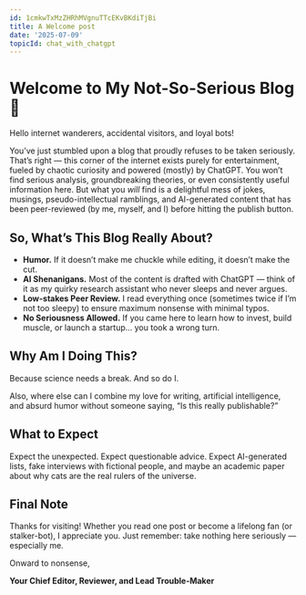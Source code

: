 ```yaml
---
id: 1cmkwTxMzZHRhMVgnuTTcEKvBKdiTjBi
title: A Welcome post
date: '2025-07-09'
topicId: chat_with_chatgpt
---
```


# Welcome to My Not-So-Serious Blog 🎉

Hello internet wanderers, accidental visitors, and loyal bots!

You’ve just stumbled upon a blog that proudly refuses to be taken seriously. That’s right — this corner of the internet exists purely for entertainment, fueled by chaotic curiosity and powered (mostly) by ChatGPT. You won’t find serious analysis, groundbreaking theories, or even consistently useful information here. But what you *will* find is a delightful mess of jokes, musings, pseudo-intellectual ramblings, and AI-generated content that has been peer-reviewed (by me, myself, and I) before hitting the publish button.

## So, What’s This Blog Really About?

- **Humor.** If it doesn’t make me chuckle while editing, it doesn’t make the cut.
- **AI Shenanigans.** Most of the content is drafted with ChatGPT — think of it as my quirky research assistant who never sleeps and never argues.
- **Low-stakes Peer Review.** I read everything once (sometimes twice if I’m not too sleepy) to ensure maximum nonsense with minimal typos.
- **No Seriousness Allowed.** If you came here to learn how to invest, build muscle, or launch a startup… you took a wrong turn.

## Why Am I Doing This?

Because science needs a break. And so do I.

Also, where else can I combine my love for writing, artificial intelligence, and absurd humor without someone saying, “Is this really publishable?”

## What to Expect

Expect the unexpected. Expect questionable advice. Expect AI-generated lists, fake interviews with fictional people, and maybe an academic paper about why cats are the real rulers of the universe.

## Final Note

Thanks for visiting! Whether you read one post or become a lifelong fan (or stalker-bot), I appreciate you. Just remember: take nothing here seriously — especially me.

Onward to nonsense,

**Your Chief Editor, Reviewer, and Lead Trouble-Maker**

